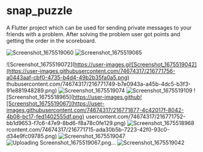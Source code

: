 # snap_puzzle

A Flutter project which can be used for sending private messages to your friends with a problem. After solving the problem user got points and getting the order in the scoreboard.

![Screenshot_1675519060](https://user-images.githubusercontent.com/74674317/216771761-23659380-f8c0-4895-b024-2cccdc80dee4.png)
![Screenshot_1675519065](https://user-images.githubusercontent.com/74674317/216771762-ca05c28f-b3ba-48a4-a256-5b91102e1e9f.png)

![Screenshot_1675519072](https://user-images.gi![Screenshot_1675519042](https://user-images.githubusercontent.com/74674317/216771756-a0443aaf-cbf0-4735-b4d4-49b2b35fa0a5.png)
thubusercontent.com/74674317/216771749-b7e0943a-a45b-4dc5-b3f3-91e881948289.png)
![Screenshot_1675519074](https://user-images.githubusercontent.com/74674317/216771750-6c37f34f-e153-4e05-b357-09b67f245271.png)
![Screenshot_1675519109](https://user-images.githubusercontent.com/74674317/216771751-511472b0-cbf6-48f6-99e6-e67edab7016c.png)
![Screenshot_1675518965](https://user-images.github![Screenshot_1675519067](https://user-images.githubusercontent.com/74674317/216771877-4c42017f-8042-4b08-bc17-fed1402555df.png)
usercontent.com/74674317/216771752-bb1d9653-f7c6-47e9-8bd6-f8a78c0fe129.png)
![Screenshot_1675518968](https://user-images.githubusercontent.com/74674317/216771754-356491db-76ea-40dd-9268-7ac9cb592cc6.png)
rcontent.com/74674317/216771715-ada30b5b-7223-42f0-93c0-d34e9fc09785.png)
![Screenshot_1675519047](https://user-images.githubusercontent.com/74674317/216771859-c29a8911-1289-4431-a4c3-c9238698ab97.png)
![Uploading Screenshot_1675519067.png…]()
![Screenshot_1675519042](https://user-images.githubusercontent.com/74674317/216771898-88ec55c3-f687-4497-8c63-56f1fd1167e9.png)

